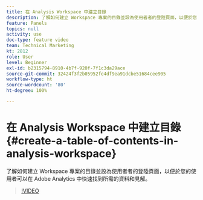 ```yaml
---
title: 在 Analysis Workspace 中建立目錄
description: 了解如何建立 Workspace 專案的目錄並設為使用者者的登陸頁面，以便於您的使用者可以在 Adobe Analytics 中快速找到所需的資料和見解。
feature: Panels
topics: null
activity: use
doc-type: feature video
team: Technical Marketing
kt: 2812
role: User
level: Beginner
exl-id: b2315794-8910-4b7f-920f-7f1c3da29ace
source-git-commit: 32424f3f2b05952fe4df9ea91dcbe51684cee905
workflow-type: ht
source-wordcount: '80'
ht-degree: 100%

---
```


# 在 Analysis Workspace 中建立目錄 {#create-a-table-of-contents-in-analysis-workspace}

了解如何建立 Workspace 專案的目錄並設為使用者者的登陸頁面，以便於您的使用者可以在 Adobe Analytics 中快速找到所需的資料和見解。

>[!VIDEO](https://video.tv.adobe.com/v/26990/?quality=12)
